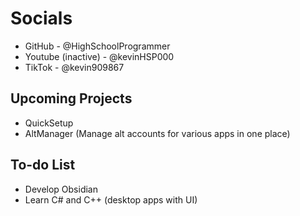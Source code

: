 # Socials
- GitHub - @HighSchoolProgrammer
- Youtube (inactive) - @kevinHSP000
- TikTok - @kevin909867

## Upcoming Projects
- QuickSetup
- AltManager (Manage alt accounts for various apps in one place)

## To-do List
- Develop Obsidian
- Learn C# and C++ (desktop apps with UI)

